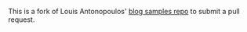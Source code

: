 This is a fork of Louis Antonopoulos' [blog samples repo](https://github.com/thoughtbot/louis-a-blog-samples/releases/tag/2019-06-26) to submit a pull request.
